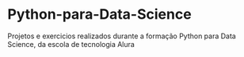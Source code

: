 # Python-para-Data-Science
Projetos e exercicios realizados durante a formação Python para Data Science, da escola de tecnologia Alura

